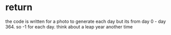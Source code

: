 # return
the code is written for a photo to generate each day but its from day 0 - day 364. so -1 for each day. think about a leap year another time